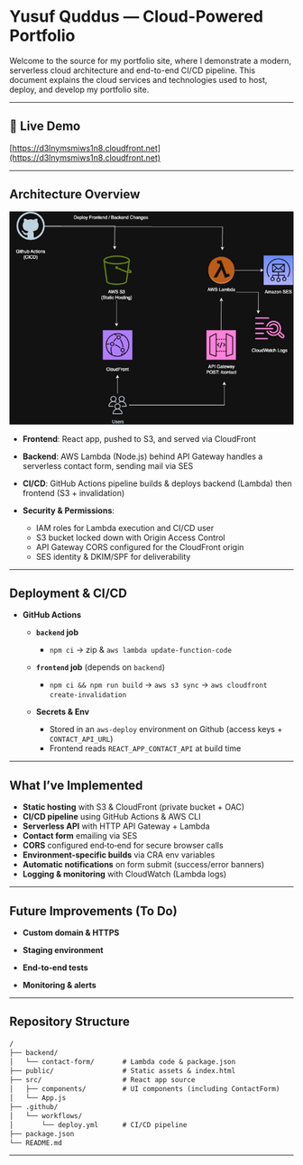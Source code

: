 # Yusuf Quddus — Cloud-Powered Portfolio

Welcome to the source for my portfolio site, where I demonstrate a modern, serverless cloud architecture and end-to-end CI/CD pipeline. This document explains the cloud services and technologies used to host, deploy, and develop my portfolio site. 

---

## 🔗 Live Demo

[https://d3lnymsmiws1n8.cloudfront.net](https://d3lnymsmiws1n8.cloudfront.net)

---

## Architecture Overview
![Architecture Diagram](assets/Portfolio-Architecture.jpg)


* **Frontend**: React app, pushed to S3, and served via CloudFront
* **Backend**: AWS Lambda (Node.js) behind API Gateway handles a serverless contact form, sending mail via SES
* **CI/CD**: GitHub Actions pipeline builds & deploys backend (Lambda) then frontend (S3 + invalidation)
* **Security & Permissions**:

  * IAM roles for Lambda execution and CI/CD user
  * S3 bucket locked down with Origin Access Control
  * API Gateway CORS configured for the CloudFront origin
  * SES identity & DKIM/SPF for deliverability

---

## Deployment & CI/CD

* **GitHub Actions**

  * **`backend` job**

    * `npm ci` → zip & `aws lambda update-function-code`
  * **`frontend` job** (depends on `backend`)

    * `npm ci && npm run build` → `aws s3 sync` → `aws cloudfront create-invalidation`
  * **Secrets & Env**

    * Stored in an `aws-deploy` environment on Github (access keys + `CONTACT_API_URL`)
    * Frontend reads `REACT_APP_CONTACT_API` at build time

---

## What I’ve Implemented

* **Static hosting** with S3 & CloudFront (private bucket + OAC)
* **CI/CD pipeline** using GitHub Actions & AWS CLI
* **Serverless API** with HTTP API Gateway + Lambda
* **Contact form** emailing via SES
* **CORS** configured end‑to‑end for secure browser calls
* **Environment‑specific builds** via CRA env variables
* **Automatic notifications** on form submit (success/error banners)
* **Logging & monitoring** with CloudWatch (Lambda logs)

---

## Future Improvements (To Do)

* **Custom domain & HTTPS**

* **Staging environment**

* **End‑to‑end tests**

* **Monitoring & alerts**

---

## Repository Structure

```
/
├── backend/
│   └── contact-form/       # Lambda code & package.json
├── public/                 # Static assets & index.html
├── src/                    # React app source
│   ├── components/         # UI components (including ContactForm)
│   └── App.js
├── .github/
│   └── workflows/
│       └── deploy.yml      # CI/CD pipeline
├── package.json          
└── README.md               
```

---
